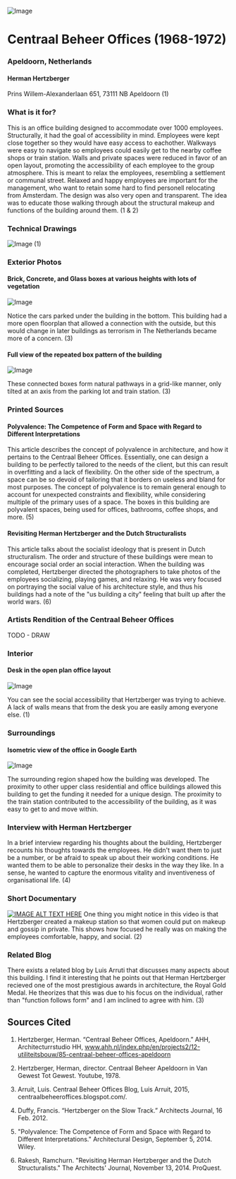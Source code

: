 ![Image](./baner.png)
# Centraal Beheer Offices (1968-1972)
### Apeldoorn, Netherlands
#### Herman Hertzberger
Prins Willem-Alexanderlaan 651, 73111 NB Apeldoorn
(1)

### What is it for?
This is an office building designed to accommodate over 1000 employees. Structurally, it had the goal of accessibility in mind. Employees were kept close together so they would have easy access to eachother. Walkways were easy to navigate so employees could easily get to the nearby coffee shops or train station. Walls and private spaces were reduced in favor of an open layout, promoting the accessibility of each employee to the group atmosphere. This is meant to relax the employees, resembling a settlement or communal street. Relaxed and happy employees are important for the management, who want to retain some hard to find personell relocating from Amsterdam. The design was also very open and transparent. The idea was to educate those walking through about the structural makeup and functions of the building around them.
(1 & 2)

### Technical Drawings
![Image](./technic.png)
(1)

### Exterior Photos

#### Brick, Concrete, and Glass boxes at various heights with lots of vegetation
![Image](./ext1.png)

Notice the cars parked under the building in the bottom. This building had a more open floorplan that allowed a connection with the outside, but this would change in later buildings as terrorism in The Netherlands became more of a concern.
(3)

#### Full view of the repeated box pattern of the building
![Image](./ext2.png)

These connected boxes form natural pathways in a grid-like manner, only tilted at an axis from the parking lot and train station.
(3)

### Printed Sources
#### Polyvalence: The Competence of Form and Space with Regard to Different Interpretations
This article describes the concept of polyvalence in architecture, and how it pertains to the Centraal Beheer Offices. Essentially, one can design a building to be perfectly tailored to the needs of the client, but this can result in overfitting and a lack of flexibility. On the other side of the spectrum, a space can be so devoid of tailoring that it borders on useless and bland for most purposes. The concept of polyvalence is to remain general enough to account for unexpected constraints and flexibility, while considering multiple of the primary uses of a space. The boxes in this building are polyvalent spaces, being used for offices, bathrooms, coffee shops, and more.
(5)

#### Revisiting Herman Hertzberger and the Dutch Structuralists
This article talks about the socialist ideology that is present in Dutch structuralism. The order and structure of these buildings were mean to encourage social order an social interaction. When the building was completed, Hertzberger directed the photographers to take photos of the employees socializing, playing games, and relaxing. He was very focused on portraying the social value of his architecture style, and thus his buildings had a note of the "us building a city" feeling that built up after the world wars.
(6)

### Artists Rendition of the Centraal Beheer Offices
TODO - DRAW

### Interior
#### Desk in the open plan office layout
![Image](./interior.png)

You can see the social accessibility that Hertzberger was trying to achieve. A lack of walls means that from the desk you are easily among everyone else.
(1)

### Surroundings
#### Isometric view of the office in Google Earth
![Image](./google_earth.png)

The surrounding region shaped how the building was developed. The proximity to other upper class residential and office buildings allowed this building to get the funding it needed for a unique design. The proximity to the train station contributed to the accessibility of the building, as it was easy to get to and move within.

### Interview with Herman Hertzberger
In a brief interview regarding his thoughts about the building, Hertzberger recounts his thoughts towards the employees. He didn't want them to just be a number, or be afraid to speak up about their working conditions. He wanted them to be able to personalize their desks in the way they like. In a sense, he wanted to capture the enormous vitality and inventiveness of organisational life.
(4)

### Short Documentary
[![IMAGE ALT TEXT HERE](http://img.youtube.com/vi/vyOcLMvewu8/0.jpg)](http://www.youtube.com/watch?v=vyOcLMvewu8)
One thing you might notice in this video is that Hertzberger created a makeup station so that women could put on makeup and gossip in private. This shows how focused he really was on making the employees comfortable, happy, and social.
(2)

### Related Blog
There exists a related blog by Luis Arruti that discusses many aspects about this building. I find it interesting that he points out that Herman Hertzberger recieved one of the most prestigious awards in architecture, the Royal Gold Medal. He theorizes that this was due to his focus on the individual, rather than "function follows form" and I am inclined to agree with him.
(3)


## Sources Cited
1. Hertzberger, Herman. “Centraal Beheer Offices, Apeldoorn.” AHH, Architecturrstudio HH, www.ahh.nl/index.php/en/projects2/12-utiliteitsbouw/85-centraal-beheer-offices-apeldoorn

2. Hertzberger, Herman, director. Centraal Beheer Apeldoorn in Van Gewest Tot Gewest. Youtube, 1978.

3. Arruit, Luis. Centraal Beheer Offices Blog, Luis Arruit, 2015, centraalbeheeroffices.blogspot.com/.

4. Duffy, Francis. “Hertzberger on the Slow Track.” Architects Journal, 16 Feb. 2012.

5. "Polyvalence: The Competence of Form and Space with Regard to Different Interpretations." Architectural Design, September 5, 2014. Wiley.

6. Rakesh, Ramchurn. "Revisiting Herman Hertzberger and the Dutch Structuralists." The Architects' Journal, November 13, 2014. ProQuest.
